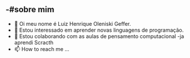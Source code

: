 -#sobre mim
- 
-   👋 Oi meu nome é Luiz Henrique Oleniski Geffer.
- 👀 Estou interessado em aprender novas linguagens de programação.
- 💞️ Estou colaborando com as aulas de pensamento computacional 
-ja aprendi Scracth
-  📫 How to reach me ...

<!---
luizhenriqueoleniski/luizhenriqueoleniski is a ✨ special ✨ repository because its `README.md` (this file) appears on your GitHub profile.
You can click the Preview link to take a look at your changes.
--->
